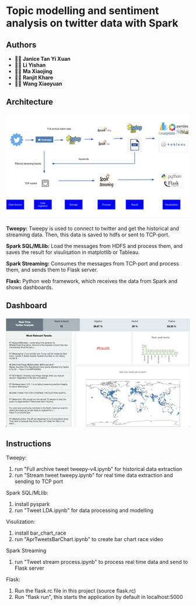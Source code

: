 # Topic modelling and sentiment analysis on twitter data with Spark


## Authors
*  :woman_technologist: **Janice Tan Yi Xuan**
*  :woman_technologist: **Li Yishan**
*  :woman_technologist: **Ma Xiaojing**
*  :man_technologist: **Ranjit Khare**
*  :man_technologist: **Wang Xiaoyuan**

## Architecture
<h3 align="center">
  <img src="architecture.JPG" width="800">
</h3>

**Tweepy:** Tweepy is used to connect to twitter and get the historical and streaming data. Then, this data is saved to hdfs or sent to TCP-port.

**Spark SQL/MLlib:** Load the messages from HDFS and process them, and saves the result for visulisation in matplotlib or Tableau.

**Spark Streaming:** Consumes the messages from TCP-port and process them, and sends them to Flask server.

**Flask:** Python web framework, which receives the data from Spark and shows dashboards.

## Dashboard
<h3 align="center">
  <img src="dashboard.PNG" width="800">
</h3>

## Instructions

Tweepy:
1. run "Full archive tweet tweepy-v4.ipynb" for historical data extraction
2. run "Stream tweet tweepy.ipynb" for real time data extraction and sending to TCP port

Spark SQL/MLlib:
1. install pyspark
2. run "Tweet LDA.ipynb" for data processing and modelling

Visulization:
1. install bar_chart_race
2. run "AprTweetsBarChart.ipynb" to create bar chart race video

Spark Streaming
1. run "Tweet stream process.ipynb" to process real time data and send to Flask server

Flask:
1.  Run the flask.rc file in this project (source flask.rc)
2.  Run "flask run", this starts the application by default in localhost:5000

